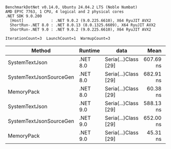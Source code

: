 ```

BenchmarkDotNet v0.14.0, Ubuntu 24.04.2 LTS (Noble Numbat)
AMD EPYC 7763, 1 CPU, 4 logical and 2 physical cores
.NET SDK 9.0.200
  [Host]            : .NET 9.0.2 (9.0.225.6610), X64 RyuJIT AVX2
  ShortRun-.NET 8.0 : .NET 8.0.13 (8.0.1325.6609), X64 RyuJIT AVX2
  ShortRun-.NET 9.0 : .NET 9.0.2 (9.0.225.6610), X64 RyuJIT AVX2

IterationCount=3  LaunchCount=1  WarmupCount=3  

```
| Method                  | Runtime  | data                 | Mean      | Error      | StdDev   | Min       | Max       | Gen0   | Allocated |
|------------------------ |--------- |--------------------- |----------:|-----------:|---------:|----------:|----------:|-------:|----------:|
| SystemTextJson          | .NET 8.0 | Seria(...)Class [29] | 607.69 ns |  13.796 ns | 0.756 ns | 607.08 ns | 608.53 ns | 0.0229 |     392 B |
| SystemTextJsonSourceGen | .NET 8.0 | Seria(...)Class [29] | 682.91 ns |  27.029 ns | 1.482 ns | 681.66 ns | 684.55 ns | 0.0277 |     464 B |
| MemoryPack              | .NET 8.0 | Seria(...)Class [29] |  60.38 ns |   5.244 ns | 0.287 ns |  60.11 ns |  60.68 ns | 0.0072 |     120 B |
| SystemTextJson          | .NET 9.0 | Seria(...)Class [29] | 588.13 ns |  19.138 ns | 1.049 ns | 586.95 ns | 588.97 ns | 0.0229 |     392 B |
| SystemTextJsonSourceGen | .NET 9.0 | Seria(...)Class [29] | 652.00 ns | 107.436 ns | 5.889 ns | 645.41 ns | 656.75 ns | 0.0277 |     464 B |
| MemoryPack              | .NET 9.0 | Seria(...)Class [29] |  45.31 ns |   3.640 ns | 0.200 ns |  45.08 ns |  45.43 ns | 0.0072 |     120 B |
